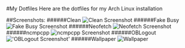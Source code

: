 #My Dotfiles
Here are the dotfiles for my Arch Linux installation

##Screenshots:
######Clean
![Clean Screenshot](http://i.imgur.com/sKPvCfK.png "Clean Screenshot")
######Fake Busy
![Fake Busy Screenshot](http://i.imgur.com/TWlhL3e.png "Fake Busy Screenshot")
######Neofetch
![Neofetch Screenshot](http://i.imgur.com/84L86a8.png "Neofetch Screenshot")
######ncmpcpp
![ncmpcpp Screenshot](http://i.imgur.com/1bOHBgU.png "ncmpcpp Screenshot")
######OBLogout
!['OBLogout Screenshot'](http://i.imgur.com/JtWKpic.png "OBLogout Screenshot")
######Wallpaper
![Wallpaper](http://i.imgur.com/EzZ80HE.jpg "Wallpaper")
